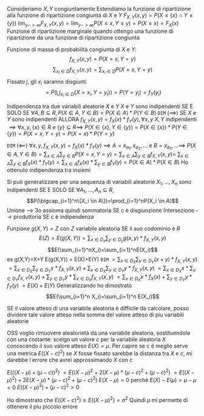 Consideriamo $X, Y$ congiuntamente
Estendiamo la funzione di ripartizione alla funzione di ripartizione congiunta di $X$ e $Y$
$F_{X, Y}(x, y) = P(X \leq \{x\} \cap Y \leq \{y\})$
$\lim_{y->\infty}F_{X,Y}(x,y)=\lim_{y->\infty}P(X\leq x, Y \leq y) = P(X \leq x) = F_X(x)$
Funzione di ripartizione marginale quando ottengo una funzione di ripartizione da una funzione di ripartizione congiunta

Funzione di massa di probabilità congiunta di $X$ e $Y$: 
$$f_{X, Y}(x, y) = P(X = x, Y = y)$$
$$\sum_{x_i \in D}f_{X, Y}(x, y) = \sum_{x_i \in D}P(X = x, Y = y)$$
Fissato $j$, gli $x_i$ saranno disgiunti
$$=P(\bigcup_{x_i \in D}\{X=x_i, Y=y_i\}) = P(Y=y_i)=f_Y(y_i)$$

Indipendenza tra due variabili aleatorie $X$ e $Y$
$X$ e $Y$ sono indipendenti SE E SOLO SE $\forall A, B \subseteq R, P(X \in A, Y \in B) = P(X \in A)*P(Y \in B)$
`DIM` ($\implies$)
SE $X$ e $Y$ sono indipendenti ALLORA $f_{X, Y}(x, y) = f_X(x) * f_Y(y), \forall x, y$
$X, Y$ indipendenti $\implies \forall x, y, \{x\} \in R$ e $\{y\} \subseteq R \implies$ 
$P(X \in \{x\}, Y \in \{y\})= P(X \in \{x\})*P(Y \in \{y\}) = P(X=x, Y=y) = P(X=x)*P(Y=y)$

`DIM` ($\impliedby$)
$\forall x, y, f_{X, Y}(x, y) = f_X(x)*f_Y(y) \implies A={x_{a_1}, x_{a_2}, …}$ e $B={x_{b_1}, …} \implies$
$P(X \in A, Y \in B) = \sum_{x \in A} \sum_{y \in B} P(X=x, Y=y) = \sum_{x \in A} \sum_{y \in B} f_{X, Y}(x, y) =$
$\sum_{x \in A} \sum_{y \in B} f_X(x)*f_Y(y) = \sum_{x \in A} f_X(x) * \sum_{y \in B} f_Y(y) = P(X \in A) * P(X \in B)$
Ho ottenuto indipendenza tra insiemi

Si può generalizzare per una sequenza di variabili aleatorie
$X_1, …, X_n$ sono indipendenti SE E SOLO SE $\forall A_1, …, A_n \subseteq R,$
$$P(\bigcap_{i=1}^n\{X_i \in A\})=\prod_{i=1}^nP(X_i \in A)$$
Unione --> 3o assioma quindi sommatoria SE c è disgiunzione
Intersezione --> produttoria SE c è indipendenza

Funzione $g(X, Y) = Z$ con $Z$ variabile aleatoria SE il suo codominio è $R$
$$E(Z) = E(g(X, Y)) = \sum_{x \in D_x}\sum_{y \in D_y}g(x,y)*f_{X,Y}(x,y)$$
$$E(\sum_{i=1}^nX_i)=\sum_{i=1}^nE(X_i)$$
es
g(X,Y)=X+Y
E(g(X,Y)) = E(X)+E(Y)
`DIM` 
$=\sum_{x\in D_X}\sum_{y \in D_Y} (x+y)*f_{X,Y}(x,y)$
$=\sum_{x\in D_X}\sum_{y \in D_Y} x*f_{X,Y}(x,y)+\sum_{x\in D_X}\sum_{y \in D_Y} y*f_{X,Y}(x,y)$
$=\sum_{x\in D_X}x*\sum_{y \in D_Y} f_{X,Y}(x,y)+\sum_{y \in D_Y} y*\sum_{x\in D_X}f_{X,Y}(x,y)$
$=\sum_{x\in D_X}x*f_X(x)+\sum_{y \in D_Y} y*f_Y(y)$
$= E(X)+E(Y)$
Generalizzando ho dimostrato 
$$E(\sum_{i=1}^n X_i)=\sum_{i=1}^n E(X_i)$$

SE il valore atteso di una variabile aleatoria è difficile da calcolare, posso dividere tale valore atteso nella somma del valore atteso di piu variabili aleatorie

OSS voglio rimuovere aleatorietà da una variabile aleatoria, sostituendola con una costante: scelgo un valore $c$ per la variabile aleatoria $X$ conoscendo il suo valore atteso $E(X)=\mu$. 
Per capire se c è meglio serve una metrica
$E((X - c)^2)$ se $X$ fosse fissato sarebbe la distanza tra $X$ e $c$, mi darebbe l errore che avrei approssimando $X$ con $c$

$E(((X-\mu)+(\mu-c))^2)$
$= E((X-\mu)^2+ 2(X-\mu)*(\mu-c)^2+(\mu-c)^2)$
$= E((X-\mu)^2) + 2E(X-\mu)*(\mu-c)^2+(\mu-c)^2)$
$E(X-\mu)=0$ perchè $E(X)-E(\mu)=\mu-\mu=0$
$E((X-\mu)^2) + (\mu-c)^2>0$

Ho dimostrato che $E((X - c)^2) \geq E((X -\mu )^2) = \sigma^2$
Quindi $\mu$ mi permette di ottenere il piu piccolo errore